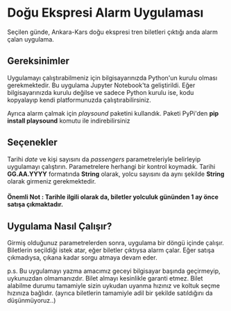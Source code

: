 # Doğu Ekspresi Alarm Uygulaması
Seçilen günde, Ankara-Kars doğu ekspresi tren biletleri çıktığı anda alarm çalan uygulama.

## Gereksinimler
Uygulamayı çalıştırabilmeniz için bilgisayarınızda Python'un kurulu olması gerekmektedir. Bu uygulama Jupyter Notebook'ta geliştirildi. Eğer bilgisayarınızda kurulu değilse ve sadece Python kurulu ise, kodu kopyalayıp kendi platformunuzda çalıştırabilirsiniz. 

Ayrıca alarm çalmak için *playsound* paketini kullandık. Paketi PyPi'den **pip install playsound** komutu ile indirebilirsiniz

## Seçenekler
Tarihi *date* ve kişi sayısını da *passengers* parametreleriyle belirleyip uygulamayı çalıştırın. Parametrelere herhangi bir kontrol koymadık. Tarihi **GG.AA.YYYY** formatında **String** olarak, yolcu sayısını da aynı şekilde **String** olarak girmeniz gerekmektedir. 

#### Önemli Not : **Tarihle ilgili olarak da, biletler yolculuk gününden 1 ay önce satışa çıkmaktadır.**

## Uygulama Nasıl Çalışır?
Girmiş olduğunuz parametrelerden sonra, uygulama bir döngü içinde çalışır. Biletlerin seçildiği istek atar, eğer biletler çıktıysa alarm çalar. Eğer satışa çıkmadıysa, çıkana kadar sorgu atmaya devam eder. 

p.s. Bu uygulamayı yazma amacımız geceyi bilgisayar başında geçirmeyip, uykunuzdan olmamanızdır. Bilet almayı kesinlikle garanti etmez. Bilet alabilme durumu tamamiyle sizin uykudan uyanma hızınız ve koltuk seçme hızınıza bağlıdır. (ayrıca biletlerin tamamiyle adil bir şekilde satıldığını da düşünmüyoruz..)

